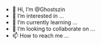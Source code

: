 - 👋 Hi, I’m @Ghostszin
- 👀 I’m interested in ...
- 🌱 I’m currently learning ...
- 💞️ I’m looking to collaborate on ...
- 📫 How to reach me ...

<!---
Ghostszin/Ghostszin is a ✨ special ✨ repository because its `README.md` (this file) appears on your GitHub profile.
You can click the Preview link to take a look at your changes.
--->
